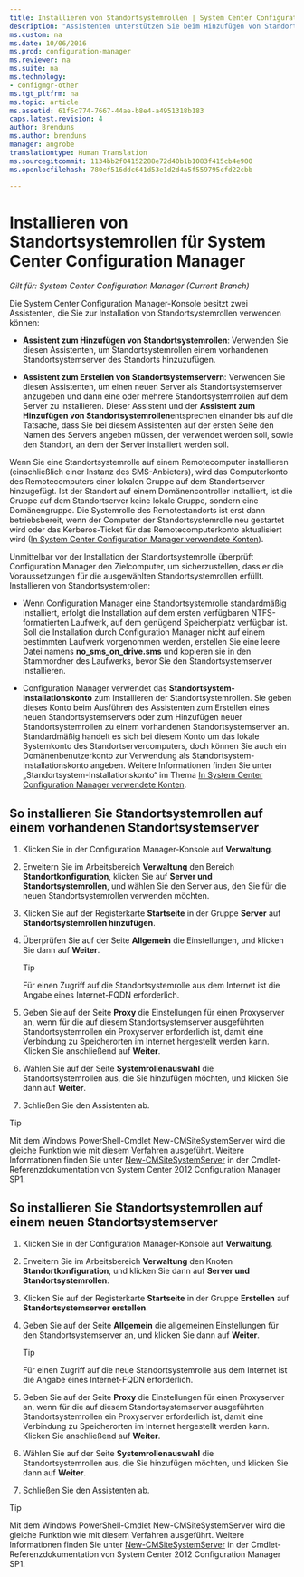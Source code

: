 ```yaml
---
title: Installieren von Standortsystemrollen | System Center Configuration Manager
description: "Assistenten unterstützen Sie beim Hinzufügen von Standortsystemrollen zu einem vorhandenen oder neuen Standortsystemserver des Standorts."
ms.custom: na
ms.date: 10/06/2016
ms.prod: configuration-manager
ms.reviewer: na
ms.suite: na
ms.technology:
- configmgr-other
ms.tgt_pltfrm: na
ms.topic: article
ms.assetid: 61f5c774-7667-44ae-b8e4-a4951318b183
caps.latest.revision: 4
author: Brenduns
ms.author: brenduns
manager: angrobe
translationtype: Human Translation
ms.sourcegitcommit: 1134bb2f04152288e72d40b1b1083f415cb4e900
ms.openlocfilehash: 780ef516ddc641d53e1d2d4a5f559795cfd22cbb

---
```

# <a name="install-site-system-roles-for-system-center-configuration-manager"></a>Installieren von Standortsystemrollen für System Center Configuration Manager

*Gilt für: System Center Configuration Manager (Current Branch)*

Die System Center Configuration Manager-Konsole besitzt zwei Assistenten, die Sie zur Installation von Standortsystemrollen verwenden können:  

-   **Assistent zum Hinzufügen von Standortsystemrollen**: Verwenden Sie diesen Assistenten, um Standortsystemrollen einem vorhandenen Standortsystemserver des Standorts hinzuzufügen.  

-   **Assistent zum Erstellen von Standortsystemservern**: Verwenden Sie diesen Assistenten, um einen neuen Server als Standortsystemserver anzugeben und dann eine oder mehrere Standortsystemrollen auf dem Server zu installieren. Dieser Assistent und der **Assistent zum Hinzufügen von Standortsystemrollen**entsprechen einander bis auf die Tatsache, dass Sie bei diesem Assistenten auf der ersten Seite den Namen des Servers angeben müssen, der verwendet werden soll, sowie den Standort, an dem der Server installiert werden soll.  

Wenn Sie eine Standortsystemrolle auf einem Remotecomputer installieren (einschließlich einer Instanz des SMS-Anbieters), wird das Computerkonto des Remotecomputers einer lokalen Gruppe auf dem Standortserver hinzugefügt. Ist der Standort auf einem Domänencontroller installiert, ist die Gruppe auf dem Standortserver keine lokale Gruppe, sondern eine Domänengruppe. Die Systemrolle des Remotestandorts ist erst dann betriebsbereit, wenn der Computer der Standortsystemrolle neu gestartet wird oder das Kerberos-Ticket für das Remotecomputerkonto aktualisiert wird ([In System Center Configuration Manager verwendete Konten](../../../../core/plan-design/hierarchy/accounts.md)).  

Unmittelbar vor der Installation der Standortsystemrolle überprüft Configuration Manager den Zielcomputer, um sicherzustellen, dass er die Voraussetzungen für die ausgewählten Standortsystemrollen erfüllt. Installieren von Standortsystemrollen:  

-   Wenn Configuration Manager eine Standortsystemrolle standardmäßig installiert, erfolgt die Installation auf dem ersten verfügbaren NTFS-formatierten Laufwerk, auf dem genügend Speicherplatz verfügbar ist. Soll die Installation durch Configuration Manager nicht auf einem bestimmten Laufwerk vorgenommen werden, erstellen Sie eine leere Datei namens **no_sms_on_drive.sms** und kopieren sie in den Stammordner des Laufwerks, bevor Sie den Standortsystemserver installieren.  

-   Configuration Manager verwendet das **Standortsystem-Installationskonto** zum Installieren der Standortsystemrollen. Sie geben dieses Konto beim Ausführen des Assistenten zum Erstellen eines neuen Standortsystemservers oder zum Hinzufügen neuer Standortsystemrollen zu einem vorhandenen Standortsystemserver an. Standardmäßig handelt es sich bei diesem Konto um das lokale Systemkonto des Standortservercomputers, doch können Sie auch ein Domänenbenutzerkonto zur Verwendung als Standortsystem-Installationskonto angeben. Weitere Informationen finden Sie unter „Standortsystem-Installationskonto“ im Thema [In System Center Configuration Manager verwendete Konten](../../../../core/plan-design/hierarchy/accounts.md).  

##  <a name="a-namebkmkinstalla-to-install-site-system-roles-on-an-existing-site-system-server"></a><a name="bkmk_Install"></a> So installieren Sie Standortsystemrollen auf einem vorhandenen Standortsystemserver  

1.  Klicken Sie in der Configuration Manager-Konsole auf **Verwaltung**.  

2.  Erweitern Sie im Arbeitsbereich **Verwaltung** den Bereich **Standortkonfiguration**, klicken Sie auf **Server und Standortsystemrollen**, und wählen Sie den Server aus, den Sie für die neuen Standortsystemrollen verwenden möchten.  

3.  Klicken Sie auf der Registerkarte **Startseite** in der Gruppe **Server** auf **Standortsystemrollen hinzufügen**.  

4.  Überprüfen Sie auf der Seite **Allgemein** die Einstellungen, und klicken Sie dann auf **Weiter**.  

    > [!TIP]  
    >  Für einen Zugriff auf die Standortsystemrolle aus dem Internet ist die Angabe eines Internet-FQDN erforderlich.  

5.  Geben Sie auf der Seite **Proxy** die Einstellungen für einen Proxyserver an, wenn für die auf diesem Standortsystemserver ausgeführten Standortsystemrollen ein Proxyserver erforderlich ist, damit eine Verbindung zu Speicherorten im Internet hergestellt werden kann. Klicken Sie anschließend auf **Weiter**.  

6.  Wählen Sie auf der Seite **Systemrollenauswahl** die Standortsystemrollen aus, die Sie hinzufügen möchten, und klicken Sie dann auf **Weiter**.  

7.  Schließen Sie den Assistenten ab.  

> [!TIP]  
>  Mit dem Windows PowerShell-Cmdlet New-CMSiteSystemServer wird die gleiche Funktion wie mit diesem Verfahren ausgeführt. Weitere Informationen finden Sie unter [New-CMSiteSystemServer](http://go.microsoft.com/fwlink/p/?LinkID=271414) in der Cmdlet-Referenzdokumentation von System Center 2012 Configuration Manager SP1.  

## <a name="to-install-site-system-roles-on-a-new-site-system-server"></a>So installieren Sie Standortsystemrollen auf einem neuen Standortsystemserver  

1.  Klicken Sie in der Configuration Manager-Konsole auf **Verwaltung**.  

2.  Erweitern Sie im Arbeitsbereich **Verwaltung** den Knoten **Standortkonfiguration**, und klicken Sie dann auf **Server und Standortsystemrollen**.  

3.  Klicken Sie auf der Registerkarte **Startseite** in der Gruppe **Erstellen** auf **Standortsystemserver erstellen**.  

4.  Geben Sie auf der Seite **Allgemein** die allgemeinen Einstellungen für den Standortsystemserver an, und klicken Sie dann auf **Weiter**.  

    > [!TIP]  
    >  Für einen Zugriff auf die neue Standortsystemrolle aus dem Internet ist die Angabe eines Internet-FQDN erforderlich.  

5.  Geben Sie auf der Seite **Proxy** die Einstellungen für einen Proxyserver an, wenn für die auf diesem Standortsystemserver ausgeführten Standortsystemrollen ein Proxyserver erforderlich ist, damit eine Verbindung zu Speicherorten im Internet hergestellt werden kann. Klicken Sie anschließend auf **Weiter**.  

6.  Wählen Sie auf der Seite **Systemrollenauswahl** die Standortsystemrollen aus, die Sie hinzufügen möchten, und klicken Sie dann auf **Weiter**.  

7.  Schließen Sie den Assistenten ab.  

> [!TIP]  
>  Mit dem Windows PowerShell-Cmdlet New-CMSiteSystemServer wird die gleiche Funktion wie mit diesem Verfahren ausgeführt. Weitere Informationen finden Sie unter [New-CMSiteSystemServer](http://go.microsoft.com/fwlink/p/?LinkID=271414) in der Cmdlet-Referenzdokumentation von System Center 2012 Configuration Manager SP1.  



<!--HONumber=Nov16_HO1-->


